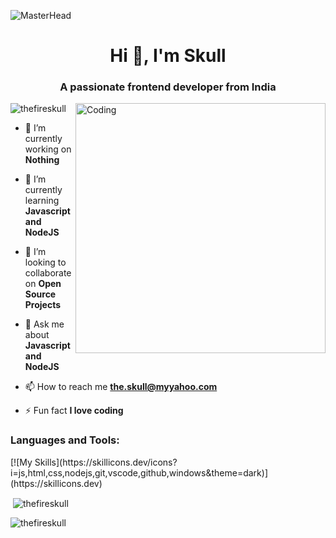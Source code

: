 ![MasterHead](https://images-wixmp-ed30a86b8c4ca887773594c2.wixmp.com/f/c83c004e-1370-4756-88e5-4071de797088/dgdq8br-09cc7ad6-a021-47a5-b0e0-917b12b0f7a7.gif?token=eyJ0eXAiOiJKV1QiLCJhbGciOiJIUzI1NiJ9.eyJzdWIiOiJ1cm46YXBwOjdlMGQxODg5ODIyNjQzNzNhNWYwZDQxNWVhMGQyNmUwIiwiaXNzIjoidXJuOmFwcDo3ZTBkMTg4OTgyMjY0MzczYTVmMGQ0MTVlYTBkMjZlMCIsIm9iaiI6W1t7InBhdGgiOiJcL2ZcL2M4M2MwMDRlLTEzNzAtNDc1Ni04OGU1LTQwNzFkZTc5NzA4OFwvZGdkcThici0wOWNjN2FkNi1hMDIxLTQ3YTUtYjBlMC05MTdiMTJiMGY3YTcuZ2lmIn1dXSwiYXVkIjpbInVybjpzZXJ2aWNlOmZpbGUuZG93bmxvYWQiXX0.tqRMtE-b2QiI2nnefNxSDMJvZCcYqFmq2ccg_Xfzqb8)
<h1 align="center">Hi 👋, I'm Skull </h1>
<h3 align="center">A passionate frontend developer from India</h3>
<img align="right" alt="Coding" width="400" src="https://media3.giphy.com/media/v1.Y2lkPTc5MGI3NjExNWJ5dGxrZDF5bW51aHIxczNuY2ZsODQyZm52dm5wcXI2MjA3bnprdSZlcD12MV9pbnRlcm5hbF9naWZfYnlfaWQmY3Q9Zw/bGgsc5mWoryfgKBx1u/giphy.webp">

<p align="left"> <img src="https://komarev.com/ghpvc/?username=thefireskull&label=Profile%20views&color=0e75b6&style=flat" alt="thefireskull" /> </p>

- 🔭 I’m currently working on **Nothing**

- 🌱 I’m currently learning **Javascript and NodeJS**

- 👯 I’m looking to collaborate on **Open Source Projects**

- 💬 Ask me about **Javascript and NodeJS**

- 📫 How to reach me **the.skull@myyahoo.com**

- ⚡ Fun fact **I love coding**


<h3 align="left">Languages and Tools:</h3>
[![My Skills](https://skillicons.dev/icons?i=js,html,css,nodejs,git,vscode,github,windows&theme=dark)](https://skillicons.dev)

<p>&nbsp;<img align="center" src="https://github-readme-stats.vercel.app/api?username=thefireskull&show_icons=true&theme=dracula&locale=en" alt="thefireskull" /></p>

<p><img align="center" src="https://github-readme-streak-stats.herokuapp.com/?user=thefireskull&theme=dracula" alt="thefireskull" /></p>
